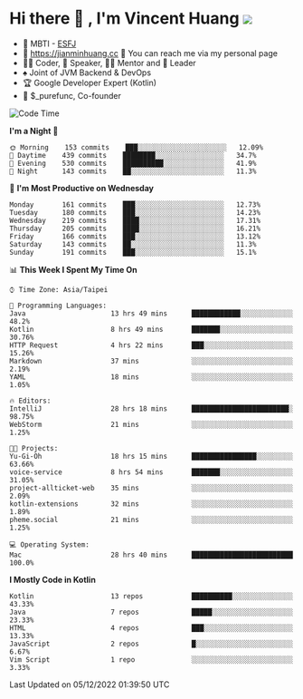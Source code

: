 # Hi there 👋 , I'm Vincent Huang ![](https://komarev.com/ghpvc/?username=Jian-Min-Huang)
- 👀 MBTI - [ESFJ](https://www.16personalities.com/esfj-personality)
- 💎 https://jianminhuang.cc 🙋 You can reach me via my personal page
- 👨‍💻 Coder, 🎤 Speaker, 👨‍🏫 Mentor and 🚀 Leader
- ♠️ Joint of JVM Backend & DevOps
- 🏆 Google Developer Expert (Kotlin)
- 💼 $_purefunc, Co-founder

<!--START_SECTION:waka-->
![Code Time](http://img.shields.io/badge/Code%20Time-1%2C281%20hrs%2058%20mins-blue)

**I'm a Night 🦉** 

```text
🌞 Morning    153 commits    ███░░░░░░░░░░░░░░░░░░░░░░   12.09% 
🌆 Daytime    439 commits    ████████░░░░░░░░░░░░░░░░░   34.7% 
🌃 Evening    530 commits    ██████████░░░░░░░░░░░░░░░   41.9% 
🌙 Night      143 commits    ██░░░░░░░░░░░░░░░░░░░░░░░   11.3%

```
📅 **I'm Most Productive on Wednesday** 

```text
Monday       161 commits    ███░░░░░░░░░░░░░░░░░░░░░░   12.73% 
Tuesday      180 commits    ███░░░░░░░░░░░░░░░░░░░░░░   14.23% 
Wednesday    219 commits    ████░░░░░░░░░░░░░░░░░░░░░   17.31% 
Thursday     205 commits    ████░░░░░░░░░░░░░░░░░░░░░   16.21% 
Friday       166 commits    ███░░░░░░░░░░░░░░░░░░░░░░   13.12% 
Saturday     143 commits    ██░░░░░░░░░░░░░░░░░░░░░░░   11.3% 
Sunday       191 commits    ███░░░░░░░░░░░░░░░░░░░░░░   15.1%

```


📊 **This Week I Spent My Time On** 

```text
⌚︎ Time Zone: Asia/Taipei

💬 Programming Languages: 
Java                     13 hrs 49 mins      ████████████░░░░░░░░░░░░░   48.2% 
Kotlin                   8 hrs 49 mins       ███████░░░░░░░░░░░░░░░░░░   30.76% 
HTTP Request             4 hrs 22 mins       ███░░░░░░░░░░░░░░░░░░░░░░   15.26% 
Markdown                 37 mins             ░░░░░░░░░░░░░░░░░░░░░░░░░   2.19% 
YAML                     18 mins             ░░░░░░░░░░░░░░░░░░░░░░░░░   1.05%

🔥 Editors: 
IntelliJ                 28 hrs 18 mins      ████████████████████████░   98.75% 
WebStorm                 21 mins             ░░░░░░░░░░░░░░░░░░░░░░░░░   1.25%

🐱‍💻 Projects: 
Yu-Gi-Oh                 18 hrs 15 mins      ████████████████░░░░░░░░░   63.66% 
voice-service            8 hrs 54 mins       ███████░░░░░░░░░░░░░░░░░░   31.05% 
project-allticket-web    35 mins             ░░░░░░░░░░░░░░░░░░░░░░░░░   2.09% 
kotlin-extensions        32 mins             ░░░░░░░░░░░░░░░░░░░░░░░░░   1.89% 
pheme.social             21 mins             ░░░░░░░░░░░░░░░░░░░░░░░░░   1.25%

💻 Operating System: 
Mac                      28 hrs 40 mins      █████████████████████████   100.0%

```

**I Mostly Code in Kotlin** 

```text
Kotlin                   13 repos            ██████████░░░░░░░░░░░░░░░   43.33% 
Java                     7 repos             █████░░░░░░░░░░░░░░░░░░░░   23.33% 
HTML                     4 repos             ███░░░░░░░░░░░░░░░░░░░░░░   13.33% 
JavaScript               2 repos             █░░░░░░░░░░░░░░░░░░░░░░░░   6.67% 
Vim Script               1 repo              ░░░░░░░░░░░░░░░░░░░░░░░░░   3.33%

```



 Last Updated on 05/12/2022 01:39:50 UTC
<!--END_SECTION:waka-->
